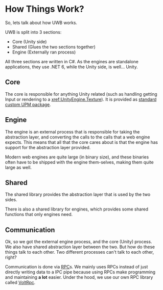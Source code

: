 # How Things Work?

So, lets talk about how UWB works.

UWB is split into 3 sections: 

- Core (Unity side)
- Shared (Glues the two sections together)
- Engine (Externally ran process)

All three sections are written in C#. As the engines are standalone applications, they use .NET 6, while the Unity side, is well... Unity.

## Core

The core is responsible for anything Unity related (such as handling getting Input or rendering to a <xref:UnityEngine.Texture>). It is provided as [standard custom UPM package](https://docs.unity3d.com/Manual/CustomPackages.html).

## Engine

The engine is an external process that is responsible for taking the abstraction layer, and converting the calls to the calls that a web engine expects. This means that all that the core cares about is that the engine has support for the abstraction layer provided.

Modern web engines are quite large (in binary size), and these binaries often have to be shipped with the engine them-selves, making them quite large as well.

## Shared

The shared library provides the abstraction layer that is used by the two sides.

There is also a shared library for engines, which provides some shared functions that only engines need.

## Communication

Ok, so we got the external engine process, and the core (Unity) process. We also have shared abstraction layer between the two. But how do these things talk to each other. Two different processes can't talk to each other, right? 

Communication is done via [RPC](https://en.wikipedia.org/wiki/Remote_procedure_call)s. We mainly uses RPCs instead of just directly writing data to a IPC pipe because using RPCs make programming and maintaining **a lot** easier. Under the hood, we use our own RPC library called [VoltRpc](https://github.com/Voltstro-Studios/VoltRpc).
